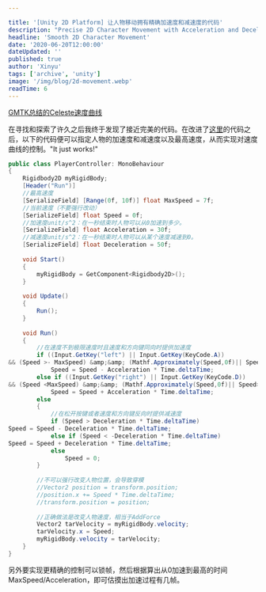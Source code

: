 ```yaml
---

title: '[Unity 2D Platform] 让人物移动拥有精确加速度和减速度的代码'
description: "Precise 2D Character Movement with Acceleration and Deceleration: Implementing smooth acceleration and deceleration curves for 2D character movement inspired by Celeste's physics"
headline: 'Smooth 2D Character Movement'
date: '2020-06-20T12:00:00'
dateUpdated: ''
published: true
author: 'Xinyu'
tags: ['archive', 'unity']
image: '/img/blog/2d-movement.webp'
readTime: 6
---
```


[GMTK总结的Celeste速度曲线](https://www.youtube.com/watch?v=yorTG9at90g&ab_channel=GameMaker%27sToolkit)

在寻找和探索了许久之后我终于发现了接近完美的代码。在改进了[这里](https://discussions.unity.com/t/gradually-moving-an-object-up-to-speed-rather-then-instantly/8411)的代码之后，以下的代码便可以指定人物的加速度和减速度以及最高速度，从而实现对速度曲线的控制。"It just works!"

```csharp
public class PlayerController: MonoBehaviour
{
    Rigidbody2D myRigidBody;
	[Header("Run")]
    //最高速度
    [SerializeField] [Range(0f, 10f)] float MaxSpeed = 7f;
    //当前速度（不要强行改动）
    [SerializeField] float Speed = 0f;
    //加速度unit/s^2：在一秒结束时人物可以从0加速到多少。
    [SerializeField] float Acceleration = 30f;
    //减速度unit/s^2：在一秒结束时人物可以从某个速度减速到0。
    [SerializeField] float Deceleration = 50f;
    
	void Start()
	{
		myRigidBody = GetComponent<Rigidbody2D>();
	}
	
    void Update()
	{
		Run();
	}
	
	void Run()
	{
		//在速度不到极限速度时且速度和方向键同向时提供加速度
		if ((Input.GetKey("left") || Input.GetKey(KeyCode.A)) 
&& (Speed >- MaxSpeed) &amp;&amp; (Mathf.Approximately(Speed,0f)|| Speed<0f)) 
			Speed = Speed - Acceleration * Time.deltaTime;
        else if ((Input.GetKey("right") || Input.GetKey(KeyCode.D)) 
&& (Speed <MaxSpeed) &amp;&amp; (Mathf.Approximately(Speed,0f)|| Speed>0f)) 
			Speed = Speed + Acceleration * Time.deltaTime;
        else
        {
			//在松开按键或者速度和方向键反向时提供减速度
            if (Speed > Deceleration * Time.deltaTime) 
Speed = Speed - Deceleration * Time.deltaTime;
            else if (Speed < -Deceleration * Time.deltaTime) 
Speed = Speed + Deceleration * Time.deltaTime;
            else
                Speed = 0;
        }
		
		//不可以强行改变人物位置，会导致穿模
        //Vector2 position = transform.position;
        //position.x += Speed * Time.deltaTime;
        //transform.position = position;
		
		//正确做法是改变人物速度，相当于AddForce
        Vector2 tarVelocity = myRigidBody.velocity;
        tarVelocity.x = Speed;
        myRigidBody.velocity = tarVelocity;
	}
}
```

另外要实现更精确的控制可以锁帧，然后根据算出从0加速到最高的时间MaxSpeed/Acceleration，即可估摸出加速过程有几帧。
